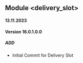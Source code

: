 ## Module <delivery_slot>

#### 13.11.2023
#### Version 16.0.1.0.0
##### ADD
- Initial Commit for Delivery Slot

